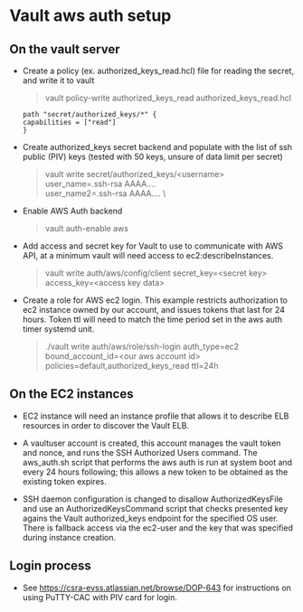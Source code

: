 # Vault aws auth setup

## On the vault server
- Create a policy (ex. authorized_keys_read.hcl) file for reading the secret, and write it to vault 
	> vault policy-write authorized_keys_read authorized_keys_read.hcl
	```
	path "secret/authorized_keys/*" {
   	capabilities = ["read"]
	}
	```

- Create authorized_keys secret backend and populate with the list of ssh public (PIV) keys 
  (tested with 50 keys, unsure of data limit per secret)
	> vault write secret/authorized_keys/\<username\> \
	> user_name=.ssh-rsa AAAA.... \
	> user_name2=.ssh-rsa AAAA.... \

- Enable AWS Auth backend
	> vault auth-enable aws

- Add access and secret key for Vault to use to communicate with AWS API, at a minimum vault will need access to ec2:describeInstances.
	> vault write auth/aws/config/client secret_key=\<secret key\> access_key=\<access key data\>

- Create a role for AWS ec2 login.  This example restricts authorization to ec2 instance owned by our account, and issues tokens that last for 24 hours.  Token ttl will need to match the time period set in the aws auth timer systemd unit.
	> ./vault write auth/aws/role/ssh-login auth_type=ec2 bound_account_id=\<our aws account id\> policies=default,authorized_keys_read ttl=24h

## On the EC2 instances

- EC2 instance will need an instance profile that allows it to describe ELB resources in order to discover the Vault ELB.

- A vaultuser account is created, this account manages the vault token and nonce, and runs the SSH Authorized Users command. The aws_auth.sh script that performs the aws auth is run at system boot and every 24 hours following; this allows a new token to be obtained as the existing token expires.  

- SSH daemon configuration is changed to disallow AuthorizedKeysFile and use an AuthorizedKeysCommand script that checks presented key agains the Vault authorized_keys endpoint for the specified OS user.  There is fallback access via the ec2-user and the key that was specified during instance creation.


## Login process

- See https://csra-evss.atlassian.net/browse/DOP-643 for instructions on using PuTTY-CAC with PIV card for login.
